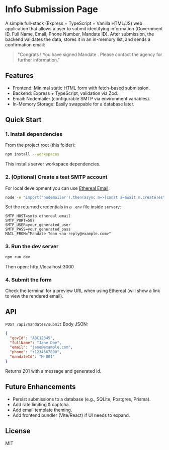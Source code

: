 # Info Submission Page

A simple full-stack (Express + TypeScript + Vanilla HTML/JS) web application that allows a user to submit identifying information (Government ID, Full Name, Email, Phone Number, Mandate ID). After submission, the backend validates the data, stores it in an in-memory list, and sends a confirmation email: 

> "Congrats <Full Name>! You have signed Mandate <Mandate ID>. Please contact the agency for further information." 

## Features
- Frontend: Minimal static HTML form with fetch-based submission.
- Backend: Express + TypeScript, validation via Zod.
- Email: Nodemailer (configurable SMTP via environment variables).
- In-Memory Storage: Easily swappable for a database later.

## Quick Start

### 1. Install dependencies
From the project root (this folder):

```bash
npm install --workspaces
```

This installs server workspace dependencies.

### 2. (Optional) Create a test SMTP account
For local development you can use [Ethereal Email](https://ethereal.email/):

```bash
node -e "import('nodemailer').then(async m=>{const a=await m.createTestAccount();console.log(a);});"
```
Set the returned credentials in a `.env` file inside `server/`:

```
SMTP_HOST=smtp.ethereal.email
SMTP_PORT=587
SMTP_USER=your_generated_user
SMTP_PASS=your_generated_pass
MAIL_FROM="Mandate Team <no-reply@example.com>"
```

### 3. Run the dev server
```bash
npm run dev
```
Then open: http://localhost:3000

### 4. Submit the form
Check the terminal for a preview URL when using Ethereal (will show a link to view the rendered email).

## API
`POST /api/mandates/submit`
Body JSON:
```json
{
  "govId": "ABC12345",
  "fullName": "Jane Doe",
  "email": "jane@example.com",
  "phone": "+1234567890",
  "mandateId": "M-001"
}
```
Returns 201 with a message and generated id.

## Future Enhancements
- Persist submissions to a database (e.g., SQLite, Postgres, Prisma).
- Add rate limiting & captcha.
- Add email template theming.
- Add frontend bundler (Vite/React) if UI needs to expand.

## License
MIT
